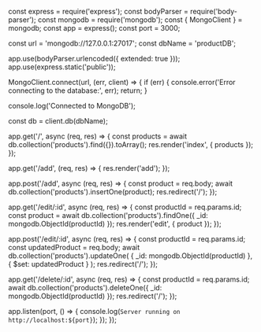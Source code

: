 
const express = require('express');
const bodyParser = require('body-parser');
const mongodb = require('mongodb');
const { MongoClient } = mongodb;
const app = express();
const port = 3000;


const url = 'mongodb://127.0.0.1:27017';
const dbName = 'productDB';


app.use(bodyParser.urlencoded({ extended: true }));
app.use(express.static('public'));

MongoClient.connect(url, (err, client) => {
  if (err) {
    console.error('Error connecting to the database:', err);
    return;
  }

  console.log('Connected to MongoDB');

  const db = client.db(dbName);

 
  app.get('/', async (req, res) => {
    const products = await db.collection('products').find({}).toArray();
    res.render('index', { products });
  });

  app.get('/add', (req, res) => {
    res.render('add');
  });

  app.post('/add', async (req, res) => {
    const product = req.body;
    await db.collection('products').insertOne(product);
    res.redirect('/');
  });

  app.get('/edit/:id', async (req, res) => {
    const productId = req.params.id;
    const product = await db.collection('products').findOne({ _id: mongodb.ObjectId(productId) });
    res.render('edit', { product });
  });

  app.post('/edit/:id', async (req, res) => {
    const productId = req.params.id;
    const updatedProduct = req.body;
    await db.collection('products').updateOne(
      { _id: mongodb.ObjectId(productId) },
      { $set: updatedProduct }
    );
    res.redirect('/');
  });

  app.get('/delete/:id', async (req, res) => {
    const productId = req.params.id;
    await db.collection('products').deleteOne({ _id: mongodb.ObjectId(productId) });
    res.redirect('/');
  });

  app.listen(port, () => {
    console.log(`Server running on http://localhost:${port}`);
  });
});
